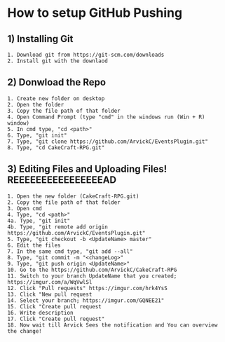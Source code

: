 # How to setup GitHub Pushing

## 1) Installing Git
	1. Download git from https://git-scm.com/downloads
	2. Install git with the downlaod

## 2) Donwload the Repo
	1. Create new folder on desktop
	2. Open the folder
	3. Copy the file path of that folder
	4. Open Command Prompt (type "cmd" in the windows run (Win + R) window)
	5. In cmd type, "cd <path>"
	6. Type, "git init"
	7. Type, "git clone https://github.com/ArvickC/EventsPlugin.git"
	8. Type, "cd CakeCraft-RPG.git"
	
## 3) Editing Files and Uploading Files! REEEEEEEEEEEEEEEEAD
	1. Open the new folder (CakeCraft-RPG.git)
	2. Copy the file path of that folder
	3. Open cmd
	4. Type, "cd <path>"
	4a. Type, "git init"
	4b. Type, "git remote add origin https://github.com/ArvickC/EventsPlugin.git"
	5. Type, "git checkout -b <UpdateName> master"
	6. Edit the files
	7. In the same cmd type, "git add --all"
	8. Type, "git commit -m "<changeLog>"
	9. Type, "git push origin <UpdateName>"
	10. Go to the https://github.com/ArvickC/CakeCraft-RPG
	11. Switch to your branch UpdateName that you created; https://imgur.com/a/WqVwlSl
	12. Click "Pull requests" https://imgur.com/hrk4YsS
	13. Click "New pull request
	14. Select your branch; https://imgur.com/GQNEE21"
	15. Click "Create pull request
	16. Write description
	17. Click "Create pull request"
	18. Now wait till Arvick Sees the notification and You can overview the change! 
